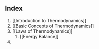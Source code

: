 ## Index
1. [[Introduction to Thermodynamics]]
2. [[Basic Concepts of Thermodynamics]]
3. [[Laws of Thermodynamics]]
	1. [[Energy Balance]]
4. 